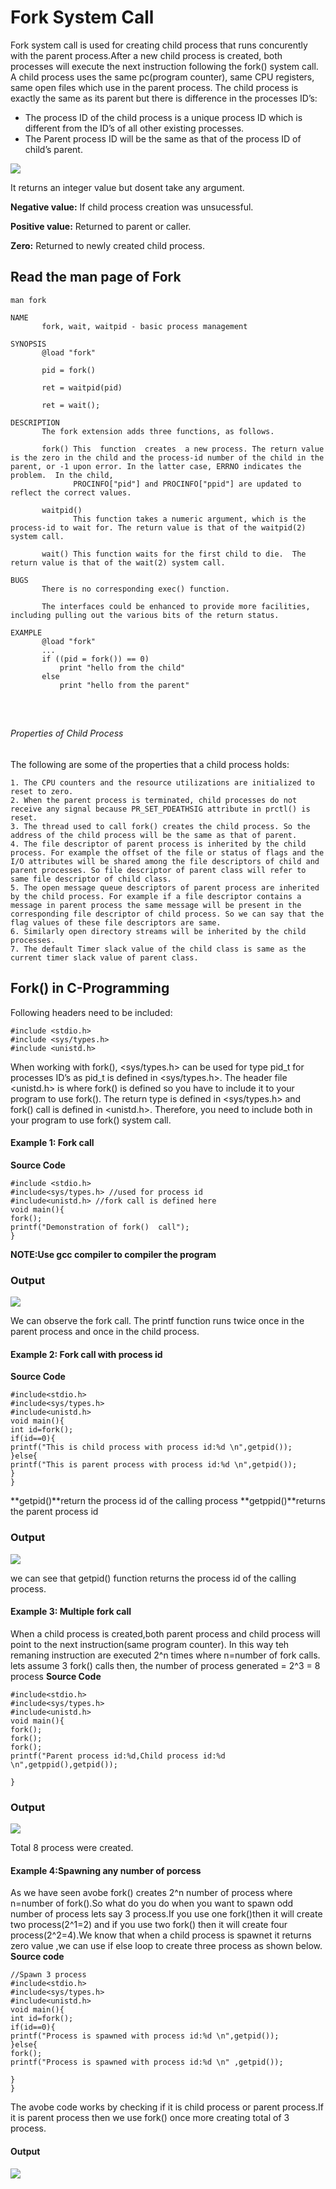 # Fork System Call
Fork system call is used for creating child process that runs concurently with the parent process.After a new child process is created, both processes will execute the next instruction following the fork() system call. A child process uses the same pc(program counter), same CPU registers, same open files which use in the parent process.
The child process is exactly the same as its parent but there is difference in the processes ID’s:

   * The process ID of the child process is a unique process ID which is different from the ID’s of all other existing processes.
   * The Parent process ID will be the same as that of the process ID of child’s parent.


![](img/fork_call.png)

It returns an integer value but dosent take any argument.

**Negative value:** If child process creation was unsucessful.

**Positive value:** Returned to parent or caller.

**Zero:** Returned to newly created child process.

## Read the man page of Fork

```
man fork

NAME
       fork, wait, waitpid - basic process management

SYNOPSIS
       @load "fork"

       pid = fork()

       ret = waitpid(pid)

       ret = wait();

DESCRIPTION
       The fork extension adds three functions, as follows.

       fork() This  function  creates  a new process. The return value is the zero in the child and the process-id number of the child in the parent, or -1 upon error. In the latter case, ERRNO indicates the problem.  In the child,
              PROCINFO["pid"] and PROCINFO["ppid"] are updated to reflect the correct values.

       waitpid()
              This function takes a numeric argument, which is the process-id to wait for. The return value is that of the waitpid(2) system call.

       wait() This function waits for the first child to die.  The return value is that of the wait(2) system call.

BUGS
       There is no corresponding exec() function.

       The interfaces could be enhanced to provide more facilities, including pulling out the various bits of the return status.

EXAMPLE
       @load "fork"
       ...
       if ((pid = fork()) == 0)
           print "hello from the child"
       else
           print "hello from the parent"


   
```

###### Properties of Child Process

The following are some of the properties that a child process holds:

    1. The CPU counters and the resource utilizations are initialized to reset to zero.
    2. When the parent process is terminated, child processes do not receive any signal because PR_SET_PDEATHSIG attribute in prctl() is reset.
    3. The thread used to call fork() creates the child process. So the address of the child process will be the same as that of parent.
    4. The file descriptor of parent process is inherited by the child process. For example the offset of the file or status of flags and the I/O attributes will be shared among the file descriptors of child and parent processes. So file descriptor of parent class will refer to same file descriptor of child class.
    5. The open message queue descriptors of parent process are inherited by the child process. For example if a file descriptor contains a message in parent process the same message will be present in the corresponding file descriptor of child process. So we can say that the flag values of these file descriptors are same.
    6. Similarly open directory streams will be inherited by the child processes.
    7. The default Timer slack value of the child class is same as the current timer slack value of parent class.

## Fork() in C-Programming

Following headers need to be included:
```
#include <stdio.h>
#include <sys/types.h>
#include <unistd.h>
 ```
When working with fork(), <sys/types.h> can be used for type pid_t for processes ID’s as pid_t is defined in <sys/types.h>.
The header file <unistd.h> is where fork() is defined so you have to include it to your program to use fork().
The return type is defined in <sys/types.h> and fork() call is defined in <unistd.h>. Therefore, you need to include both in your program to use fork() system call.

#### Example 1: Fork call 

**Source Code**   
```
#include <stdio.h>
#include<sys/types.h> //used for process id
#include<unistd.h> //fork call is defined here
void main(){
fork();
printf("Demonstration of fork()  call");
}	

```
**NOTE:Use gcc compiler to compiler the program**
### Output

![](img/fork_eg1.PNG)

We can observe the fork call. The printf function runs twice once in the parent process and once in the child process.

#### Example 2: Fork call with process id
**Source Code**
```
#include<stdio.h>
#include<sys/types.h>
#include<unistd.h>
void main(){
int id=fork();
if(id==0){
printf("This is child process with process id:%d \n",getpid());
}else{
printf("This is parent process with process id:%d \n",getpid());
}
}
```
**getpid()**return the process id of the calling process
**getppid()**returns the parent process id

### Output

![](img/fork_eg2.png)

we can see that getpid() function returns the process id of the calling process.


#### Example 3: Multiple fork call

When a child process is created,both parent process and child process will point to the next instruction(same program counter). In this way teh remaning instruction are executed 2^n times where n=number of fork calls.
lets assume 3 fork() calls then,
the number of process generated = 2^3 = 8 process
**Source Code**
```
#include<stdio.h>
#include<sys/types.h>
#include<unistd.h>
void main(){
fork();
fork();
fork();
printf("Parent process id:%d,Child process id:%d \n",getppid(),getpid());

}
```
### Output

![](img/fork_eg3.png)

Total 8 process were created.

#### Example 4:Spawning any number of porcess
As we have seen avobe fork() creates 2^n number of process where n=number of fork().So what do you do when you want to spawn odd number of process lets say 3 process.If you use one fork()then it will create two process(2^1=2) and if you use two fork() then it will create four process(2^2=4).We know that when a child process is spawnet it returns zero value ,we can use if else loop to create three process as shown below.
**Source code**
```
//Spawn 3 process
#include<stdio.h>
#include<sys/types.h>
#include<unistd.h>
void main(){
int id=fork();
if(id==0){
printf("Process is spawned with process id:%d \n",getpid());
}else{
fork();
printf("Process is spawned with process id:%d \n" ,getpid());

}
}
```
The avobe code works by checking if it is child process or parent process.If it is parent process then we use fork() once more creating total of 3 process.

#### Output

![](img/fork_eg4.png)






